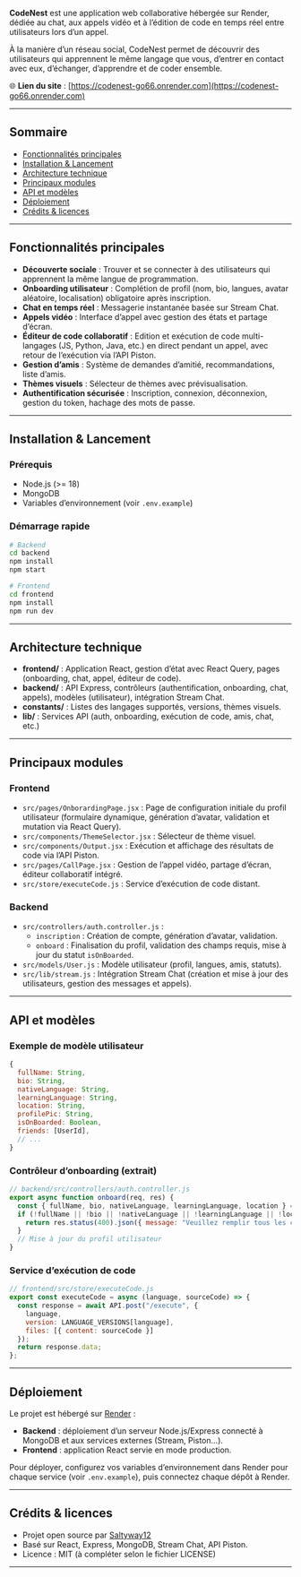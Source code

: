 **CodeNest** est une application web collaborative hébergée sur Render, dédiée au chat, aux appels vidéo et à l’édition de code en temps réel entre utilisateurs lors d’un appel.

À la manière d’un réseau social, CodeNest permet de découvrir des utilisateurs qui apprennent le même langage que vous, d’entrer en contact avec eux, d’échanger, d’apprendre et de coder ensemble.

🌐 **Lien du site** : [https://codenest-go66.onrender.com](https://codenest-go66.onrender.com)

---

## Sommaire

- [Fonctionnalités principales](#fonctionnalités-principales)
- [Installation & Lancement](#installation--lancement)
- [Architecture technique](#architecture-technique)
- [Principaux modules](#principaux-modules)
- [API et modèles](#api-et-modèles)
- [Déploiement](#déploiement)
- [Crédits & licences](#crédits--licences)

---

## Fonctionnalités principales

- **Découverte sociale** : Trouver et se connecter à des utilisateurs qui apprennent la même langue de programmation.
- **Onboarding utilisateur** : Complétion de profil (nom, bio, langues, avatar aléatoire, localisation) obligatoire après inscription.
- **Chat en temps réel** : Messagerie instantanée basée sur Stream Chat.
- **Appels vidéo** : Interface d’appel avec gestion des états et partage d’écran.
- **Éditeur de code collaboratif** : Edition et exécution de code multi-langages (JS, Python, Java, etc.) en direct pendant un appel, avec retour de l’exécution via l’API Piston.
- **Gestion d’amis** : Système de demandes d’amitié, recommandations, liste d’amis.
- **Thèmes visuels** : Sélecteur de thèmes avec prévisualisation.
- **Authentification sécurisée** : Inscription, connexion, déconnexion, gestion du token, hachage des mots de passe.

---

## Installation & Lancement

### Prérequis

- Node.js (>= 18)
- MongoDB
- Variables d’environnement (voir `.env.example`)

### Démarrage rapide

```bash
# Backend
cd backend
npm install
npm start

# Frontend
cd frontend
npm install
npm run dev
```

---

## Architecture technique

- **frontend/** : Application React, gestion d’état avec React Query, pages (onboarding, chat, appel, éditeur de code).
- **backend/** : API Express, contrôleurs (authentification, onboarding, chat, appels), modèles (utilisateur), intégration Stream Chat.
- **constants/** : Listes des langages supportés, versions, thèmes visuels.
- **lib/** : Services API (auth, onboarding, exécution de code, amis, chat, etc.)

---

## Principaux modules

### Frontend

- `src/pages/OnborardingPage.jsx` : Page de configuration initiale du profil utilisateur (formulaire dynamique, génération d’avatar, validation et mutation via React Query).
- `src/components/ThemeSelector.jsx` : Sélecteur de thème visuel.
- `src/components/Output.jsx` : Exécution et affichage des résultats de code via l’API Piston.
- `src/pages/CallPage.jsx` : Gestion de l’appel vidéo, partage d’écran, éditeur collaboratif intégré.
- `src/store/executeCode.js` : Service d’exécution de code distant.

### Backend

- `src/controllers/auth.controller.js` :
  - `inscription` : Création de compte, génération d’avatar, validation.
  - `onboard` : Finalisation du profil, validation des champs requis, mise à jour du statut `isOnBoarded`.
- `src/models/User.js` : Modèle utilisateur (profil, langues, amis, statuts).
- `src/lib/stream.js` : Intégration Stream Chat (création et mise à jour des utilisateurs, gestion des messages et appels).

---

## API et modèles

### Exemple de modèle utilisateur

```js
{
  fullName: String,
  bio: String,
  nativeLanguage: String,
  learningLanguage: String,
  location: String,
  profilePic: String,
  isOnBoarded: Boolean,
  friends: [UserId],
  // ...
}
```

### Contrôleur d’onboarding (extrait)

```js
// backend/src/controllers/auth.controller.js
export async function onboard(req, res) {
  const { fullName, bio, nativeLanguage, learningLanguage, location } = req.body;
  if (!fullName || !bio || !nativeLanguage || !learningLanguage || !location) {
    return res.status(400).json({ message: "Veuillez remplir tous les champs" });
  }
  // Mise à jour du profil utilisateur
}
```

### Service d’exécution de code

```js
// frontend/src/store/executeCode.js
export const executeCode = async (language, sourceCode) => {
  const response = await API.post("/execute", {
    language,
    version: LANGUAGE_VERSIONS[language],
    files: [{ content: sourceCode }]
  });
  return response.data;
};
```

---

## Déploiement

Le projet est hébergé sur [Render](https://render.com/) :
- **Backend** : déploiement d’un serveur Node.js/Express connecté à MongoDB et aux services externes (Stream, Piston...).
- **Frontend** : application React servie en mode production.

Pour déployer, configurez vos variables d’environnement dans Render pour chaque service (voir `.env.example`), puis connectez chaque dépôt à Render.

---

## Crédits & licences

- Projet open source par [Saltyway12](https://github.com/Saltyway12)
- Basé sur React, Express, MongoDB, Stream Chat, API Piston.
- Licence : MIT (à compléter selon le fichier LICENSE)

---
